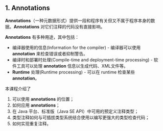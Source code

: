 ## 1. Annotations
**Annotations**（一种元数据形式）提供一段和程序有关但又不属于程序本身的数据。**Annotations** 对它们注释的代码没有直接影响。

**Annotations** 有多种用途，其中包括：

- 编译器使用的信息(Information for the compiler) - 编译器可以使用 **annotation** 来检查错误或者抑制警告。
- 编译时和部署时处理(Compile-time and deployment-time processing) - 软件工具可以处理 **annotation** 信息以生成代码、XML文件等。
- **Runtime** 处理(Runtime processing) - 可以在 runtime 检查某些 **annotation**。

本课程介绍了

1. 可以使用 **annotations** 的位置；
2. 如何应用 **annotations**；
3. 在 Java 平台、标准版（Java SE API）中可用的预定义注释类型；
4. 类型注释如何与可插拔类型系统结合使用以编写更强大的类型检查代码；
5. 如何实现重复注释。
